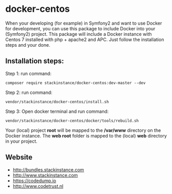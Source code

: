 # docker-centos

When your developing (for example) in Symfony2 and want to use Docker for development, you can use this package to include Docker into your (Symfony2) project. This package will include a Docker instance with Centos 7 installed with php + apache2 and APC.
Just follow the installation steps and your done. 

## Installation steps:
Step 1: run command: 
```
composer require stackinstance/docker-centos:dev-master --dev
```

Step 2: run command: 
```
vendor/stackinstance/docker-centos/install.sh
```

Step 3: Open docker terminal and run command: 
```
vendor/stackinstance/docker-centos/docker/tools/rebuild.sh
```

Your (local) project **root** will be mapped to the **/var/www** directory on the Docker instance. The **web root** folder is mapped to the (local) **web** directory in your project.

## Website
- http://bundles.stackinstance.com
- http://www.stackinstance.com
- https://codedump.io
- http://www.codetrust.nl

